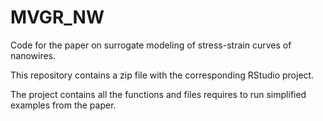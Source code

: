# MVGR_NW

Code for the paper on surrogate modeling of stress-strain curves of nanowires.

This repository contains a zip file with the corresponding RStudio project.

The project contains all the functions and files requires to run simplified examples from the paper. 
